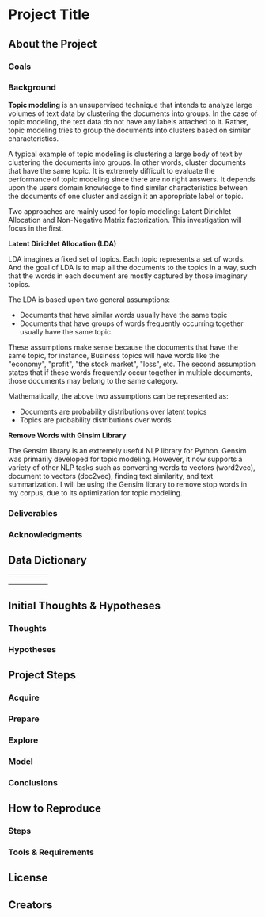 # Project Title
## About the Project
### Goals
### Background

**Topic modeling** is an unsupervised technique that intends to analyze large volumes of text data by clustering the documents into groups. In the case of topic modeling, the text data do not have any labels attached to it. Rather, topic modeling tries to group the documents into clusters based on similar characteristics.

A typical example of topic modeling is clustering a large body of text by clustering the documents into groups. In other words, cluster documents that have the same topic. It is extremely difficult to evaluate the performance of topic modeling since there are no right answers. It depends upon the users domain knowledge to find similar characteristics between the documents of one cluster and assign it an appropriate label or topic.

Two approaches are mainly used for topic modeling: Latent Dirichlet Allocation and Non-Negative Matrix factorization. This investigation will focus in the first.

**Latent Dirichlet Allocation (LDA)**

LDA imagines a fixed set of topics. Each topic represents a set of words. And the goal of LDA is to map all the documents to the topics in a way, such that the words in each document are mostly captured by those imaginary topics.

The LDA is based upon two general assumptions:

- Documents that have similar words usually have the same topic
- Documents that have groups of words frequently occurring together usually have the same topic.

These assumptions make sense because the documents that have the same topic, for instance, Business topics will have words like the "economy", "profit", "the stock market", "loss", etc. The second assumption states that if these words frequently occur together in multiple documents, those documents may belong to the same category.

Mathematically, the above two assumptions can be represented as:

- Documents are probability distributions over latent topics
- Topics are probability distributions over words

**Remove Words with Ginsim Library**

The Gensim library is an extremely useful NLP library for Python. Gensim was primarily developed for topic modeling. However, it now supports a variety of other NLP tasks such as converting words to vectors (word2vec), document to vectors (doc2vec), finding text similarity, and text summarization. I will be using the Gensim library to remove stop words in my corpus, due to its optimization for topic modeling.  


### Deliverables
### Acknowledgments
## Data Dictionary
|   |   |   |   |   |
|---|---|---|---|---|
|   |   |   |   |   |
|   |   |   |   |   |
|   |   |   |   |   |
## Initial Thoughts & Hypotheses
### Thoughts
### Hypotheses
## Project Steps
### Acquire
### Prepare
### Explore
### Model
### Conclusions
## How to Reproduce
### Steps
### Tools & Requirements
## License
## Creators
